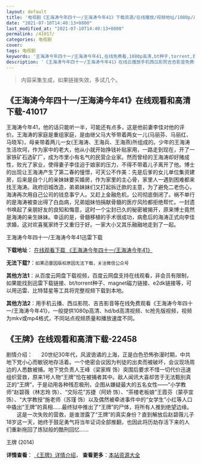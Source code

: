 ```yaml
---
layout: default
title: '电视剧《王海涛今年四十一/王海涛今年41》下载资源/在线播放/视频地址/1080p/高清/蓝光'
date: "2021-07-10T14:40:13+0800"
last_modified_at: "2021-07-10T14:40:13+0800"
permalink: /41017/
categories: 电视剧
cover:
tags: 电视剧
keywords: '王海涛今年四十一/王海涛今年41,在线免费看,1080p高清,bt种子,torrent,百度云盘,magnet,磁力链,迅雷下载资源'
description: '《王海涛今年四十一/王海涛今年41》在线云播放手机西瓜影院吉吉影音免费看，1080p高清bd/hd未删减完整版和tc抢先枪版，mkv/mp4格式，附带bt/torrent种子、magnet/磁力链、百度云盘、网盘资源迅雷下载链接'
---
```


>内容采集生成，如果链接失效，多试几个。


## 《王海涛今年四十一/王海涛今年41》在线观看和高清下载-41017

王海涛今年41，他的话只能听一半，可能还有点多，这是他前妻李佳对他的评价。王海涛的家庭是重组家庭，是由继父马大爷带着两女一儿(马丽芬、马丽红、马晓军)，母亲带着两儿一女(王海涛、王海兵、王海燕)所组成的。少年的王海涛生活坎坷，作为家中的老大，他从小就开始挣钱补贴家用，一路走到现在，开了一家铁矿石选矿厂，成为市里小有名气的民营企业家。然而曾经的王海涛却好赌成性，败光了家业，使得妻子李佳迫于娘家的压力，不得不带着儿子离开了他。博士的出现让王海涛产生了第二春的憧憬，可天公不作美：先是后爹的女儿单位集资建房，后来是自个儿的亲妹妹要买婚房，作为家里的主心骨，家里人一遇到困难都来找王海涛。政府旧城改造，弟弟妹妹们又打起拆迁款的主意，为了避免二老伤心，海涛再次用自己公司的钱息事宁人。又赶上金融危机，公司彻底倒闭了。祸不单行的是海涛被查出得了白血病，兄弟姐妹怕捐献骨髓的医疗风险都拒绝帮忙。一封遗书唤起了亲朋好友的良知和悔意，这时一个尘封已久的秘密被揭开，原来博士竟然是海涛的亲生妹妹。幸运的是，骨髓移植的手术很成功，病愈后的海涛正式向李佳求婚，这对欢喜冤家终于又重归于好。一家大小又其乐融融地走到了一起。


王海涛今年四十一/王海涛今年41迅雷下载

**下载地址**： [在线观看下载 《王海涛今年四十一/王海涛今年41》](https://www.993dy.com//vod-detail-id-11306.html) 


**无法下载?**：`如果迅雷因版权原因无法下载，关注微信公众号 `

**其他方法1**：从百度云网盘下载视频，百度云网盘支持在线观看，非会员有限制，如果能找到迅雷下载链接、bt/torrent种子、magnet磁力链接、e2dk链接等，可以用迅雷、比特彗星等工具将完整视频下载到本地。

**其他方法2**：用手机云播、西瓜影院、吉吉影音等在线免费观看《王海涛今年四十一/王海涛今年41》，一般提供1080p高清、hd/bd高清视频、tc抢先版视频，视频为mkv或mp4格式，不同站点视频质量和播放速度不同。


## 《王牌》在线观看和高清下载-22458

剧情介绍：      20世纪30年代，风波诡谲的上海，正是白色恐怖弥漫时期，中共地下党小心而敏锐地存活着。一个绝密会议因为判徒的出卖而被破坏，会议现场周边的人悉数被捕。地下党负责人王峰（梁家辉 饰）突围后要求不惜一切代价迅速组织营救，原来1号人物“王牌”恰在被捕者其中。敌人闻讯大喜却苦于无法甄别真正的“王牌”，于是动用各种残忍极刑，企图从嫌疑最大的五名女性——“小学教师”赵碧薇（林志玲 饰）、“交际花”苏捷（阿娇 饰）、“茶楼老板娘”王霞芬（蒙亭宜 饰）、“大学教授”施老师（苏瑾 饰）以及偶然被牵进事件中的“女学生”小红等人口中撬出“王牌”的真相……最终狱中推出了“王牌”的尸体，将所有人推到绝望边缘。   　　这是一次失败的营救，是谁泄露了“王牌”的真实身份？直到解放后赵碧薇儿子18岁这一天，她终于鼓足勇气将当年证词全部推翻，也因此将历劫存活下来的人们重新拖回了炼狱般的酷刑回忆……


王牌 (2014)

**详情查看**： [《王牌》详情介绍](/movie/22458/)， **查看更多**：[本站资源大全](/movie/t/all/)

